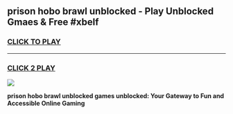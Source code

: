 
## prison hobo brawl unblocked - Play Unblocked Gmaes & Free #xbelf
<h3>
<a href="https://news.freeplayer.one?title=prison_hobo_brawl_unblocked&ref=24F">CLICK TO PLAY</a></h3>
<hr>

<h3>
<a href="https://news.freeplayer.one?title=prison_hobo_brawl_unblocked&ref=24F">CLICK 2 PLAY</a>
  
</h3>

<a href="https://news.freeplayer.one?title=prison_hobo_brawl_unblocked&ref=24F/"><img src="https://clearcache.store/games.png"></a>


**prison hobo brawl unblocked games unblocked: Your Gateway to Fun and Accessible Online Gaming**
